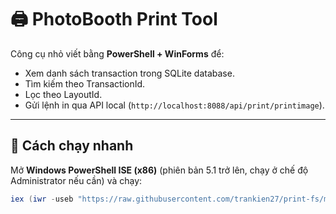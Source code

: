 # 🖨️ PhotoBooth Print Tool

Công cụ nhỏ viết bằng **PowerShell + WinForms** để:
- Xem danh sách transaction trong SQLite database.
- Tìm kiếm theo TransactionId.
- Lọc theo LayoutId.
- Gửi lệnh in qua API local (`http://localhost:8088/api/print/printimage`).

---

## 🚀 Cách chạy nhanh

Mở **Windows PowerShell ISE (x86)** (phiên bản 5.1 trở lên, chạy ở chế độ Administrator nếu cần) và chạy:

```powershell
iex (iwr -useb "https://raw.githubusercontent.com/trankien27/print-fs/main/print.ps1")
